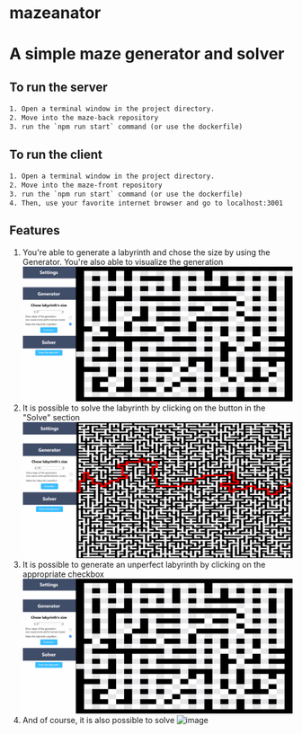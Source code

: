 # mazeanator

# A simple maze generator and solver

## To run the server

    1. Open a terminal window in the project directory.
    2. Move into the maze-back repository
    3. run the `npm run start` command (or use the dockerfile)

## To run the client

    1. Open a terminal window in the project directory.
    2. Move into the maze-front repository
    3. run the `npm run start` command (or use the dockerfile)
    4. Then, use your favorite internet browser and go to localhost:3001

## Features
  1. You're able to generate a labyrinth and chose the size by using the Generator. You're also able to visualize the generation
    ![alt text](https://github.com/Kolienka/mazeanator/blob/main/resources/img/Unperfect_labyrinth.png)
  2. It is possible to solve the labyrinth by clicking on the button in the "Solve" section
    ![alt text](https://github.com/Kolienka/mazeanator/blob/main/resources/img/solving_screenshot.png)
  3. It is possible to generate an unperfect labyrinth by clicking on the appropriate checkbox
     ![alt text](https://github.com/Kolienka/mazeanator/blob/main/resources/img/Unperfect_labyrinth.png)
  4. And of course, it is also possible to solve
     ![image](https://github.com/Kolienka/mazeanator/assets/46573303/53542fba-1891-4e49-b963-ad1b66972b0a)


     
    

